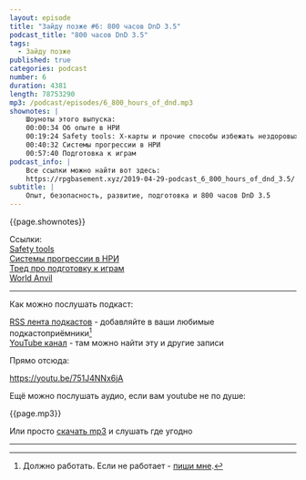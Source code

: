 ```yaml
---
layout: episode
title: "Зайду позже #6: 800 часов DnD 3.5"
podcast_title: "800 часов DnD 3.5"
tags:
  - Зайду позже
published: true
categories: podcast
number: 6
duration: 4381
length: 78753290
mp3: /podcast/episodes/6_800_hours_of_dnd.mp3
shownotes: |
    Шоуноты этого выпуска:  
    00:00:34 Об опыте в НРИ  
    00:19:24 Safety tools: X-карты и прочие способы избежать нездоровых ситуаций за столом  
    00:40:32 Системы прогрессии в НРИ  
    00:57:40 Подготовка к играм  
podcast_info: |
    Все ссылки можно найти вот здесь:
    https://rpgbasement.xyz/2019-04-29-podcast_6_800_hours_of_dnd_3.5/
subtitle: |
    Опыт, безопасность, развитие, подготовка и 800 часов DnD 3.5  
---
```


{{page.shownotes}}

Ссылки:  
[Safety tools](https://breakoutcon.com/extras/safety-tools/)  
[Системы прогрессии в НРИ](https://www.reddit.com/r/rpg/comments/bdms5q/what_is_your_favourite_advancement_system_in_an/?utm_medium=android_app&utm_source=share)  
[Тред про подготовку к играм](https://www.reddit.com/r/rpg/comments/bb77ob/personal_tip_read_over_your_prep_material_for/)  
[World Anvil](https://www.worldanvil.com)

---

Как можно послушать подкаст:

[RSS лента подкастов](/podcast/zp-feed.xml) - добавляйте в ваши любимые подкастоприёмники[^1]  
[YouTube канал](https://www.youtube.com/channel/UCr-09bDJ9wvDxTMmotgOeFg) - там можно найти эту и другие записи

Прямо отсюда:

https://youtu.be/751J4NNx6jA

Ещё можно послушать аудио, если вам youtube не по душе:

{{page.mp3}}

Или просто [скачать mp3]({{page.mp3}}) и слушать где угодно

---

[^1]: Должно работать. Если не работает - [пиши мне](https://t.me/wunderwaffla).

